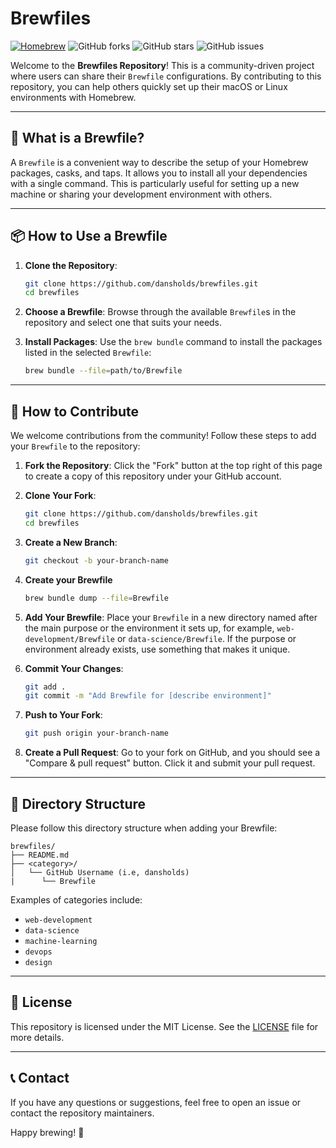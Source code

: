 # Brewfiles

[![Homebrew](https://img.shields.io/badge/homebrew-000000?style=for-the-badge&logo=homebrew&logoColor=white)](https://brew.sh/)
![GitHub forks](https://img.shields.io/github/forks/dansholds/brewfiles?style=for-the-badge)
![GitHub stars](https://img.shields.io/github/stars/dansholds/brewfiles?style=for-the-badge)
![GitHub issues](https://img.shields.io/github/issues/dansholds/brewfiles?style=for-the-badge)

Welcome to the **Brewfiles Repository**! This is a community-driven project where users can share their `Brewfile` configurations. By contributing to this repository, you can help others quickly set up their macOS or Linux environments with Homebrew.

---

## 🚀 What is a Brewfile?

A `Brewfile` is a convenient way to describe the setup of your Homebrew packages, casks, and taps. It allows you to install all your dependencies with a single command. This is particularly useful for setting up a new machine or sharing your development environment with others.

---

## 📦 How to Use a Brewfile

1. **Clone the Repository**:
   ```sh
   git clone https://github.com/dansholds/brewfiles.git
   cd brewfiles
   ```

2. **Choose a Brewfile**:
   Browse through the available `Brewfile`s in the repository and select one that suits your needs.

3. **Install Packages**:
   Use the `brew bundle` command to install the packages listed in the selected `Brewfile`:
   ```sh
   brew bundle --file=path/to/Brewfile
   ```

---

## 🤝 How to Contribute

We welcome contributions from the community! Follow these steps to add your `Brewfile` to the repository:

1. **Fork the Repository**:
   Click the "Fork" button at the top right of this page to create a copy of this repository under your GitHub account.

2. **Clone Your Fork**:
   ```sh
   git clone https://github.com/dansholds/brewfiles.git
   cd brewfiles
   ```

3. **Create a New Branch**:
   ```sh
   git checkout -b your-branch-name
   ```
4. **Create your Brewfile**
   ```sh
   brew bundle dump --file=Brewfile
   ```
5. **Add Your Brewfile**:
   Place your `Brewfile` in a new directory named after the main purpose or the environment it sets up, for example, `web-development/Brewfile` or `data-science/Brewfile`.
   If the purpose or environment already exists, use something that makes it unique.

6. **Commit Your Changes**:
   ```sh
   git add .
   git commit -m "Add Brewfile for [describe environment]"
   ```

7. **Push to Your Fork**:
   ```sh
   git push origin your-branch-name
   ```

8. **Create a Pull Request**:
   Go to your fork on GitHub, and you should see a "Compare & pull request" button. Click it and submit your pull request.

---

## 📁 Directory Structure

Please follow this directory structure when adding your Brewfile:

```
brewfiles/
├── README.md
├── <category>/
│   └── GitHub Username (i.e, dansholds)
|      └── Brewfile
```

Examples of categories include:
- `web-development`
- `data-science`
- `machine-learning`
- `devops`
- `design`

---

## 📜 License

This repository is licensed under the MIT License. See the [LICENSE](LICENSE) file for more details.

---

## 📞 Contact

If you have any questions or suggestions, feel free to open an issue or contact the repository maintainers.

Happy brewing! 🍻
